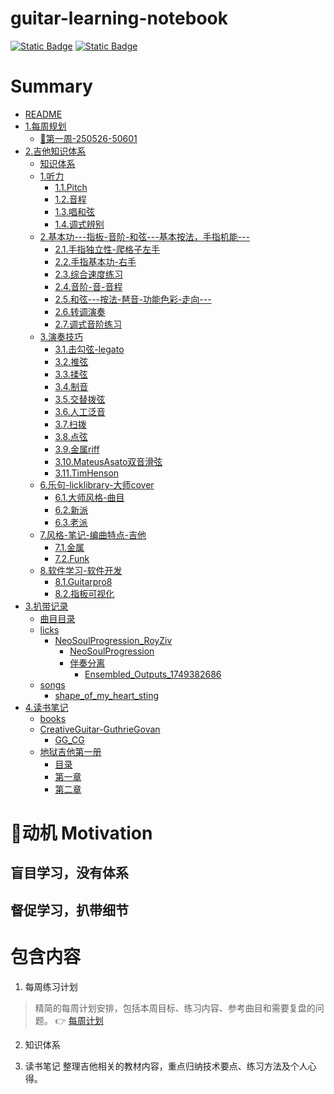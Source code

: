 # guitar-learning-notebook
[![Static Badge](https://img.shields.io/badge/Guitar_notebook-Gitbook-Green)](https://chongqi00.gitbook.io/guitar/) [![Static Badge](https://img.shields.io/badge/Phoenix0qi-blue?logo=github)](https://github.com/Phoenix0qi)



# Summary
* [README](README.md)
* [1.每周规划](1.每周规划/)
  * [🎯第一周-250526-50601](1.每周规划/🎯第一周-250526-50601.md)
* [2.吉他知识体系](2.吉他知识体系/)
  * [知识体系](2.吉他知识体系/知识体系.md)
  * [1.听力](2.吉他知识体系/1.听力/)
    * [1.1.Pitch](2.吉他知识体系/1.听力/1.1.Pitch.md)
    * [1.2.音程](2.吉他知识体系/1.听力/1.2.音程.md)
    * [1.3.唱和弦](2.吉他知识体系/1.听力/1.3.唱和弦.md)
    * [1.4.调式辨别](2.吉他知识体系/1.听力/1.4.调式辨别.md)
  * [2.基本功---指板-音阶-和弦---基本按法，手指机能---](2.吉他知识体系/2.基本功---指板-音阶-和弦---基本按法，手指机能---/)
    * [2.1.手指独立性-爬格子左手](2.吉他知识体系/2.基本功---指板-音阶-和弦---基本按法，手指机能---/2.1.手指独立性-爬格子左手.md)
    * [2.2.手指基本功-右手](2.吉他知识体系/2.基本功---指板-音阶-和弦---基本按法，手指机能---/2.2.手指基本功-右手.md)
    * [2.3.综合速度练习](2.吉他知识体系/2.基本功---指板-音阶-和弦---基本按法，手指机能---/2.3.综合速度练习.md)
    * [2.4.音阶-音-音程](2.吉他知识体系/2.基本功---指板-音阶-和弦---基本按法，手指机能---/2.4.音阶-音-音程.md)
    * [2.5.和弦---按法-琶音-功能色彩-走向---](2.吉他知识体系/2.基本功---指板-音阶-和弦---基本按法，手指机能---/2.5.和弦---按法-琶音-功能色彩-走向---.md)
    * [2.6.转调演奏](2.吉他知识体系/2.基本功---指板-音阶-和弦---基本按法，手指机能---/2.6.转调演奏.md)
    * [2.7.调式音阶练习](2.吉他知识体系/2.基本功---指板-音阶-和弦---基本按法，手指机能---/2.7.调式音阶练习.md)
  * [3.演奏技巧](2.吉他知识体系/3.演奏技巧/)
    * [3.1.击勾弦-legato](2.吉他知识体系/3.演奏技巧/3.1.击勾弦-legato.md)
    * [3.2.推弦](2.吉他知识体系/3.演奏技巧/3.2.推弦.md)
    * [3.3.揉弦](2.吉他知识体系/3.演奏技巧/3.3.揉弦.md)
    * [3.4.制音](2.吉他知识体系/3.演奏技巧/3.4.制音.md)
    * [3.5.交替拨弦](2.吉他知识体系/3.演奏技巧/3.5.交替拨弦.md)
    * [3.6.人工泛音](2.吉他知识体系/3.演奏技巧/3.6.人工泛音.md)
    * [3.7.扫拨](2.吉他知识体系/3.演奏技巧/3.7.扫拨.md)
    * [3.8.点弦](2.吉他知识体系/3.演奏技巧/3.8.点弦.md)
    * [3.9.金属riff](2.吉他知识体系/3.演奏技巧/3.9.金属riff.md)
    * [3.10.MateusAsato双音滑弦](2.吉他知识体系/3.演奏技巧/3.10.MateusAsato双音滑弦.md)
    * [3.11.TimHenson](2.吉他知识体系/3.演奏技巧/3.11.TimHenson.md)
  * [6.乐句-licklibrary-大师cover](2.吉他知识体系/6.乐句-licklibrary-大师cover/)
    * [6.1.大师风格-曲目](2.吉他知识体系/6.乐句-licklibrary-大师cover/6.1.大师风格-曲目.md)
    * [6.2.新派](2.吉他知识体系/6.乐句-licklibrary-大师cover/6.2.新派.md)
    * [6.3.老派](2.吉他知识体系/6.乐句-licklibrary-大师cover/6.3.老派.md)
  * [7.风格-笔记-编曲特点-吉他](2.吉他知识体系/7.风格-笔记-编曲特点-吉他/)
    * [7.1.金属](2.吉他知识体系/7.风格-笔记-编曲特点-吉他/7.1.金属.md)
    * [7.2.Funk](2.吉他知识体系/7.风格-笔记-编曲特点-吉他/7.2.Funk.md)
  * [8.软件学习-软件开发](2.吉他知识体系/8.软件学习-软件开发/)
    * [8.1.Guitarpro8](2.吉他知识体系/8.软件学习-软件开发/8.1.Guitarpro8.md)
    * [8.2.指板可视化](2.吉他知识体系/8.软件学习-软件开发/8.2.指板可视化.md)
* [3.扒带记录](3.扒带记录/)
  * [曲目目录](3.扒带记录/曲目目录.md)
  * [licks](3.扒带记录/licks/)
    * [NeoSoulProgression_RoyZiv](3.扒带记录/licks/NeoSoulProgression_RoyZiv/)
      * [NeoSoulProgression](3.扒带记录/licks/NeoSoulProgression_RoyZiv/NeoSoulProgression.md)
      * [伴奏分离](3.扒带记录/licks/NeoSoulProgression_RoyZiv/伴奏分离/)
        * [Ensembled_Outputs_1749382686](3.扒带记录/licks/NeoSoulProgression_RoyZiv/伴奏分离/Ensembled_Outputs_1749382686/)
  * [songs](3.扒带记录/songs/)
    * [shape_of_my_heart_sting](3.扒带记录/songs/shape_of_my_heart_sting/)
* [4.读书笔记](4.读书笔记/)
  * [books](4.读书笔记/books.md)
  * [CreativeGuitar-GuthrieGovan](4.读书笔记/CreativeGuitar-GuthrieGovan/)
    * [GG_CG](4.读书笔记/CreativeGuitar-GuthrieGovan/GG_CG.md)
  * [地狱吉他第一册](4.读书笔记/地狱吉他第一册/)
    * [目录](4.读书笔记/地狱吉他第一册/目录.md)
    * [第一章](4.读书笔记/地狱吉他第一册/第一章.md)
    * [第二章](4.读书笔记/地狱吉他第一册/第二章.md)





# 🎸动机 Motivation

## 盲目学习，没有体系

## 督促学习，扒带细节





# 包含内容
1. 每周练习计划
> 精简的每周计划安排，包括本周目标、练习内容、参考曲目和需要复盘的问题。
👉 [每周计划](./每周规划.md)

2. 知识体系


3. 读书笔记
整理吉他相关的教材内容，重点归纳技术要点、练习方法及个人心得。
